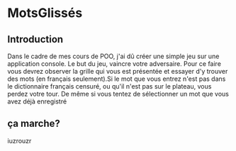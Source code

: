 # MotsGlissés
## Introduction 
Dans le cadre de mes cours de POO, j'ai dû créer une simple jeu sur une application console.
Le but du jeu, vaincre votre adversaire. Pour ce faire vous devrez observer la grille qui vous est présentée et essayer d'y trouver des mots (en français seulement).Si le mot que vous entrez n'est pas dans le dictionnaire français censuré, ou qu'il n'est pas sur le plateau, vous perdez votre tour. De même si vous tentez de sélectionner un mot que vous avez déjà enregistré
## ça marche?

iuzrouzr
